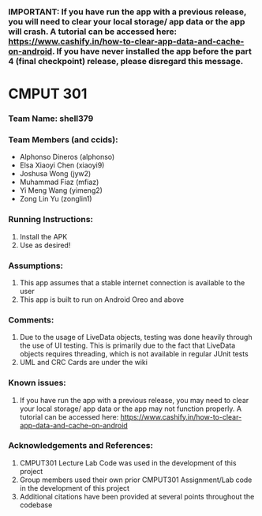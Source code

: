 ### IMPORTANT: If you have run the app with a previous release, you will need to clear your local storage/ app data or the app will crash. A tutorial can be accessed here: https://www.cashify.in/how-to-clear-app-data-and-cache-on-android. If you have never installed the app before the part 4 (final checkpoint) release, please disregard this message. 

# CMPUT 301
### Team Name: shell379
### Team Members (and ccids):
* Alphonso Dineros (alphonso)
* Elsa Xiaoyi Chen (xiaoyi9)
* Joshusa Wong (jyw2)
* Muhammad Fiaz (mfiaz)
* Yi Meng Wang (yimeng2)
* Zong Lin Yu (zonglin1)

### Running Instructions:
1. Install the APK
2. Use as desired!

### Assumptions:
1. This app assumes that a stable internet connection is available to the user
2. This app is built to run on Android Oreo and above

### Comments:
1. Due to the usage of LiveData objects, testing was done heavily through the use of UI testing. This is primarily due to the fact that LiveData objects requires threading, which is not available in regular JUnit tests
3. UML and CRC Cards are under the wiki

### Known issues:
1. If you have run the app with a previous release, you may need to clear your local storage/ app data or the app may not function properly. A tutorial can be accessed here: https://www.cashify.in/how-to-clear-app-data-and-cache-on-android 

### Acknowledgements and References:
1. CMPUT301 Lecture Lab Code was used in the development of this project
2. Group members used their own prior CMPUT301 Assignment/Lab code in the development of this project
2. Additional citations have been provided at several points throughout the codebase
